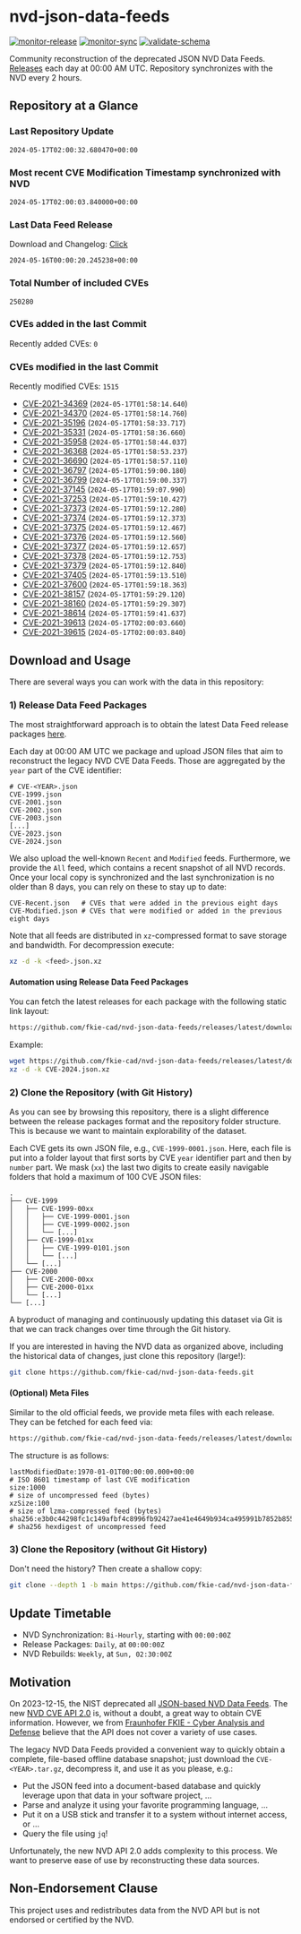 # nvd-json-data-feeds

[![monitor-release](https://github.com/fkie-cad/nvd-json-data-feeds/actions/workflows/monitor_release.yml/badge.svg)](https://github.com/fkie-cad/nvd-json-data-feeds/actions/workflows/monitor_release.yml)
[![monitor-sync](https://github.com/fkie-cad/nvd-json-data-feeds/actions/workflows/monitor_sync.yml/badge.svg)](https://github.com/fkie-cad/nvd-json-data-feeds/actions/workflows/monitor_sync.yml)
[![validate-schema](https://github.com/fkie-cad/nvd-json-data-feeds/actions/workflows/validate_schema.yml/badge.svg)](https://github.com/fkie-cad/nvd-json-data-feeds/actions/workflows/validate_schema.yml)

Community reconstruction of the deprecated JSON NVD Data Feeds.
[Releases](https://github.com/fkie-cad/nvd-json-data-feeds/releases/latest) each day at 00:00 AM UTC.
Repository synchronizes with the NVD every 2 hours.

## Repository at a Glance

### Last Repository Update

```plain
2024-05-17T02:00:32.680470+00:00
```

### Most recent CVE Modification Timestamp synchronized with NVD

```plain
2024-05-17T02:00:03.840000+00:00
```

### Last Data Feed Release

Download and Changelog: [Click](https://github.com/fkie-cad/nvd-json-data-feeds/releases/latest)

```plain
2024-05-16T00:00:20.245238+00:00
```

### Total Number of included CVEs

```plain
250280
```

### CVEs added in the last Commit

Recently added CVEs: `0`



### CVEs modified in the last Commit

Recently modified CVEs: `1515`

- [CVE-2021-34369](CVE-2021/CVE-2021-343xx/CVE-2021-34369.json) (`2024-05-17T01:58:14.640`)
- [CVE-2021-34370](CVE-2021/CVE-2021-343xx/CVE-2021-34370.json) (`2024-05-17T01:58:14.760`)
- [CVE-2021-35196](CVE-2021/CVE-2021-351xx/CVE-2021-35196.json) (`2024-05-17T01:58:33.717`)
- [CVE-2021-35331](CVE-2021/CVE-2021-353xx/CVE-2021-35331.json) (`2024-05-17T01:58:36.660`)
- [CVE-2021-35958](CVE-2021/CVE-2021-359xx/CVE-2021-35958.json) (`2024-05-17T01:58:44.037`)
- [CVE-2021-36368](CVE-2021/CVE-2021-363xx/CVE-2021-36368.json) (`2024-05-17T01:58:53.237`)
- [CVE-2021-36690](CVE-2021/CVE-2021-366xx/CVE-2021-36690.json) (`2024-05-17T01:58:57.110`)
- [CVE-2021-36797](CVE-2021/CVE-2021-367xx/CVE-2021-36797.json) (`2024-05-17T01:59:00.180`)
- [CVE-2021-36799](CVE-2021/CVE-2021-367xx/CVE-2021-36799.json) (`2024-05-17T01:59:00.337`)
- [CVE-2021-37145](CVE-2021/CVE-2021-371xx/CVE-2021-37145.json) (`2024-05-17T01:59:07.990`)
- [CVE-2021-37253](CVE-2021/CVE-2021-372xx/CVE-2021-37253.json) (`2024-05-17T01:59:10.427`)
- [CVE-2021-37373](CVE-2021/CVE-2021-373xx/CVE-2021-37373.json) (`2024-05-17T01:59:12.280`)
- [CVE-2021-37374](CVE-2021/CVE-2021-373xx/CVE-2021-37374.json) (`2024-05-17T01:59:12.373`)
- [CVE-2021-37375](CVE-2021/CVE-2021-373xx/CVE-2021-37375.json) (`2024-05-17T01:59:12.467`)
- [CVE-2021-37376](CVE-2021/CVE-2021-373xx/CVE-2021-37376.json) (`2024-05-17T01:59:12.560`)
- [CVE-2021-37377](CVE-2021/CVE-2021-373xx/CVE-2021-37377.json) (`2024-05-17T01:59:12.657`)
- [CVE-2021-37378](CVE-2021/CVE-2021-373xx/CVE-2021-37378.json) (`2024-05-17T01:59:12.753`)
- [CVE-2021-37379](CVE-2021/CVE-2021-373xx/CVE-2021-37379.json) (`2024-05-17T01:59:12.840`)
- [CVE-2021-37405](CVE-2021/CVE-2021-374xx/CVE-2021-37405.json) (`2024-05-17T01:59:13.510`)
- [CVE-2021-37600](CVE-2021/CVE-2021-376xx/CVE-2021-37600.json) (`2024-05-17T01:59:18.363`)
- [CVE-2021-38157](CVE-2021/CVE-2021-381xx/CVE-2021-38157.json) (`2024-05-17T01:59:29.120`)
- [CVE-2021-38160](CVE-2021/CVE-2021-381xx/CVE-2021-38160.json) (`2024-05-17T01:59:29.307`)
- [CVE-2021-38614](CVE-2021/CVE-2021-386xx/CVE-2021-38614.json) (`2024-05-17T01:59:41.637`)
- [CVE-2021-39613](CVE-2021/CVE-2021-396xx/CVE-2021-39613.json) (`2024-05-17T02:00:03.660`)
- [CVE-2021-39615](CVE-2021/CVE-2021-396xx/CVE-2021-39615.json) (`2024-05-17T02:00:03.840`)


## Download and Usage

There are several ways you can work with the data in this repository:

### 1) Release Data Feed Packages

The most straightforward approach is to obtain the latest Data Feed release packages [here](https://github.com/fkie-cad/nvd-json-data-feeds/releases/latest).

Each day at 00:00 AM UTC we package and upload JSON files that aim to reconstruct the legacy NVD CVE Data Feeds.
Those are aggregated by the `year` part of the CVE identifier:

```
# CVE-<YEAR>.json
CVE-1999.json
CVE-2001.json
CVE-2002.json
CVE-2003.json
[...]
CVE-2023.json
CVE-2024.json
```

We also upload the well-known `Recent` and `Modified` feeds.
Furthermore, we provide the `All` feed, which contains a recent snapshot of all NVD records.
Once your local copy is synchronized and the last synchronization is no older than 8 days, you can rely on these to stay up to date:

```plain
CVE-Recent.json   # CVEs that were added in the previous eight days
CVE-Modified.json # CVEs that were modified or added in the previous eight days
```

Note that all feeds are distributed in `xz`-compressed format to save storage and bandwidth.
For decompression execute:

```sh
xz -d -k <feed>.json.xz
```

#### Automation using Release Data Feed Packages

You can fetch the latest releases for each package with the following static link layout:

```sh
https://github.com/fkie-cad/nvd-json-data-feeds/releases/latest/download/CVE-<YEAR>.json.xz
```

Example:

```sh
wget https://github.com/fkie-cad/nvd-json-data-feeds/releases/latest/download/CVE-2024.json.xz
xz -d -k CVE-2024.json.xz
```

### 2) Clone the Repository (with Git History)

As you can see by browsing this repository, there is a slight difference between the release packages format and the repository folder structure.
This is because we want to maintain explorability of the dataset.

Each CVE gets its own JSON file, e.g., `CVE-1999-0001.json`.
Here, each file is put into a folder layout that first sorts by CVE `year` identifier part and then by `number` part.
We mask (`xx`) the last two digits to create easily navigable folders that hold a maximum of 100 CVE JSON files:

```plain
.
├── CVE-1999
│   ├── CVE-1999-00xx
│   │   ├── CVE-1999-0001.json
│   │   ├── CVE-1999-0002.json
│   │   └── [...]
│   ├── CVE-1999-01xx
│   │   ├── CVE-1999-0101.json
│   │   └── [...]
│   └── [...]
├── CVE-2000
│   ├── CVE-2000-00xx
│   ├── CVE-2000-01xx
│   └── [...]
└── [...]
```

A byproduct of managing and continuously updating this dataset via Git is that we can track changes over time through the Git history.

If you are interested in having the NVD data as organized above, including the historical data of changes, just clone this repository (large!):

```sh
git clone https://github.com/fkie-cad/nvd-json-data-feeds.git
```

#### (Optional) Meta Files

Similar to the old official feeds, we provide meta files with each release. They can be fetched for each feed via:

```sh
https://github.com/fkie-cad/nvd-json-data-feeds/releases/latest/download/CVE-<YEAR>.meta
```

The structure is as follows:

```plain
lastModifiedDate:1970-01-01T00:00:00.000+00:00                          # ISO 8601 timestamp of last CVE modification
size:1000                                                               # size of uncompressed feed (bytes)
xzSize:100                                                              # size of lzma-compressed feed (bytes)
sha256:e3b0c44298fc1c149afbf4c8996fb92427ae41e4649b934ca495991b7852b855 # sha256 hexdigest of uncompressed feed
```

### 3) Clone the Repository (without Git History)

Don't need the history? Then create a shallow copy:

```sh
git clone --depth 1 -b main https://github.com/fkie-cad/nvd-json-data-feeds.git
```


## Update Timetable

* NVD Synchronization: `Bi-Hourly`, starting with `00:00:00Z`
* Release Packages: `Daily`, at `00:00:00Z`
* NVD Rebuilds: `Weekly`, at `Sun, 02:30:00Z`


## Motivation

On 2023-12-15, the NIST deprecated all [JSON-based NVD Data Feeds](https://nvd.nist.gov/vuln/data-feeds#divRetirementBanner-1).
The new [NVD CVE API 2.0](https://nvd.nist.gov/developers/vulnerabilities) is, without a doubt, a great way to obtain CVE information.
However, we from [Fraunhofer FKIE - Cyber Analysis and Defense](https://www.fkie.fraunhofer.de/en/departments/cad.html) believe that the API does not cover a variety of use cases.

The legacy NVD Data Feeds provided a convenient way to quickly obtain a complete, file-based offline database snapshot; just download the `CVE-<YEAR>.tar.gz`, decompress it, and use it as you please, e.g.:

- Put the JSON feed into a document-based database and quickly leverage upon that data in your software project, ...
- Parse and analyze it using your favorite programming language, ...
- Put it on a USB stick and transfer it to a system without internet access, or ...
- Query the file using `jq`!

Unfortunately, the new NVD API 2.0 adds complexity to this process.
We want to preserve ease of use by reconstructing these data sources.

## Non-Endorsement Clause

This project uses and redistributes data from the NVD API but is not endorsed or certified by the NVD.